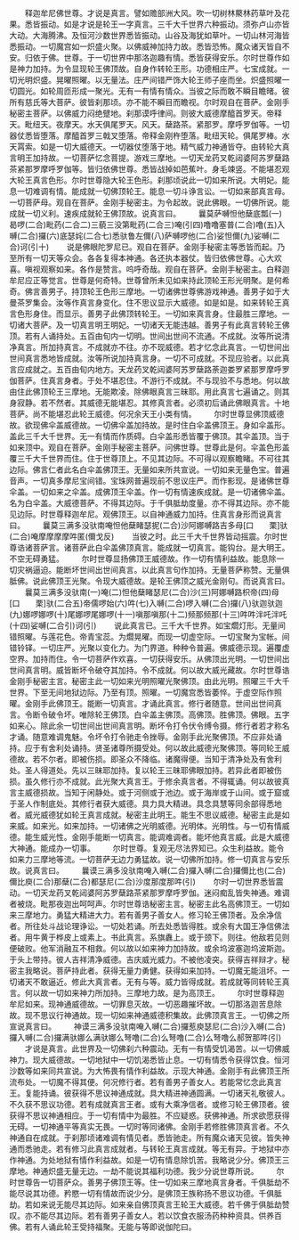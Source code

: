<!-- { "loadSidebar": true } -->
　　释迦牟尼佛世尊。才说是真言。譬如赡部洲大风。吹一切树林藂林药草叶及花果。悉皆振动。如是才说是轮王一字真言。三千大千世界六种振动。须弥卢山亦皆大动。大海腾沸。及恒河沙数世界悉皆振动。山谷及海犹如草叶。一切山林河海皆悉振动。一切魔宫如一炽盛火聚。以佛威神加持力故。悉皆恐怖。魔众诸天皆自不安。归依于佛。世尊。于一切世界中那洛迦趣有情。悉皆获得安乐。尔时世尊作如是神力加持。为令显现轮王佛顶故。自身作转轮王形。功德相庄严。七宝成就。一切光明炽盛。晃曜照曜。以无量法。庄严间错严饰大轮王师子座而坐。炽盛照曜一切圆光。如轮周匝形成一聚光。无有一有情有情众。当彼之际而敢不瞬目瞻暏。彼所有慈氏等大菩萨。彼皆刹那顷。亦不能不瞬目而瞻视。尔时观自在菩萨。金刚手秘密主菩萨。以佛威力闷绝躄地。刹那谟呼律间。则彼大威德摩醯首罗天。帝释天。毗纽天。夜摩天。水天俱尾罗天。风天。蘖路茶。紧那罗。摩呼罗伽等。一切器仗悉皆堕落。摩醯首罗三戟叉堕落。帝释金刚杵堕落。毗纽天轮。俱尾罗棒。水天罥索。如是一切大威德天。一切器仗堕落于地。精气威力神通皆夺。由转轮大真言明王加持故。一切菩萨忆念菩提。游戏三摩地。一切天龙药叉乾闼婆阿苏罗蘖路茶紧那罗摩呼罗伽等。皆归依佛世尊。悉皆战掉如芭蕉叶。身毛竦竖。不能堪忍观大轮王真言色形。尔时世尊隐大轮王色形。刹那顷说此一切如来所说。大明妃。能息一切难调有情。能成就一切佛顶轮王。能息一切斗诤言讼。一切如来部真言母。一切菩萨母。观自在菩萨。金刚手秘密主。为令起故。说此佛眼。一切佛所说。能成就一切义利。速疾成就轮王佛顶故。说真言曰。
　　曩莫萨嚩怛他蘖底瓢(一)曷啰(二合)毗药(二合二)三藐三没第毗药(二合三)唵(引四)噜噜塞普(二合)噜(五)入嚩(二合)攞(六)底瑟姹(二合七)悉驮鲁左儞(八)萨嚩啰他(二合)娑怛儞(九)娑嚩(二合)诃(引十)
　　说是佛眼陀罗尼已。观自在菩萨。金刚手秘密主等悉皆而起。乃至所有一切天等众会。各各复得本神通。各还执本器仗。皆归依佛世尊。心大欢喜。嗔视观察如来。各作是赞言。呜呼奇哉。观自在菩萨。金刚手秘密主。白释迦牟尼应正等觉言。世尊是何奇特。世尊曾所未见如来持此顶轮王形光明聚。是何希奇。佛言善男子。持顶轮王色形三摩地。一切诸佛世尊佛游戏神通。善男子如于大曼茶罗集会。汝等作真言身变化。住不思议显示大威德。如是如是。如来转轮王真言色形身住。而显示。善男子此佛顶转轮王。一切如来真言身。住最胜三摩地。一切诸大菩萨。及一切真言明王明妃。一切诸天无能违越。善男子有此真言转轮王佛顶。若有人诵持处。五百由旬内一切明。世间出世间不流通。不成就。汝等所说清净真言。所加持真言。不成就亦不往。亦不现威德。若才忆念此真言。一切世间出世间真言悉地皆成就。汝等所说加持真言身。一切不可成就。不现应验者。以此真言应成就之。五百由旬内地方。天龙药叉乾闼婆阿苏罗蘖路荼迦娄罗紧那罗摩呼罗伽菩萨。住真言身者。于处不堪忍住。不游行不成就。不与现验不与悉地。何以故由住此佛顶轮王三摩地。无能欺凌。除佛眼真言三昧耶。用此真言七遍诵之。则其身寂静。若不然者。其威德无能堪忍。其修真言者。必须初后诵此佛眼真言。十地菩萨。尚不能堪忍此轮王威德。何况余天王小类有情。
　　尔时世尊显佛顶威德故。欲现佛伞盖威德故。一切佛伞盖加持故。是时住白伞盖佛顶王。身如伞盖形。盖此三千大千世界。无一有情而作质碍。白伞盖形悉皆覆于佛顶。其伞盖顶。当于如来顶中。观自在菩萨。金刚手秘密主菩萨。问佛世尊。世尊此是何。伞盖色形盖覆三千大千世界而住。住于世尊顶上。不见其边际。不可得以观察瞻睹。不可往其边际。佛言仁者此名白伞盖佛顶王。无量如来所共宣说。一切如来无量色宝。普遍音声。一切真多摩尼宝间错。宝珠网普遍现前不思议庄严。而作影现。是诸佛世尊伞盖。一切如来之伞盖。成佛顶王伞盖。作一切有情速疾成就。是一切诸佛伞盖。名为白伞盖。大威德菩萨。不得其边际。于千俱胝劫度量。亦不得其边际。亦不能见边际。时世尊释迦牟尼。观佛顶王。以自神通威力加持。住真言身形而说真言曰。
　　曩莫三满多没驮南唵怛他蘖睹瑟抳(二合)沙阿娜嚩路吉多母[口　　栗]驮(二合)唵摩摩摩摩吽匿(儞戈反)
　　当彼之时。此三千大千世界皆动摇震。尔时世尊诰诸菩萨言。诸菩萨此白伞盖佛顶真言。能成就一切真言。能钩台。是大明王。不空无碍勇猛。
　　尔时世尊显扬佛顶王威德故。作一切有情利益故。能息除一切灾祸逼迫。能断坏世间出世间真言。以此真言句作加持。无量菩萨称赞。无量俱胝佛。说此佛顶王光聚。令现大威德故。是轮王佛顶之威光金刚句。而说真言曰。
　　曩莫三满多没驮南(一)唵(二)怛他蘖睹瑟尼(二合)沙(三)阿娜嚩路枳帝(四)母[口　　栗]驮(二合五)帝儒啰始(六)吽(七)入嚩(二合)啰入嚩(二合)攞(八)驮迦驮迦(九)娜啰娜啰(十)尾娜啰尾娜啰(十一)嗔那嗔那(十二)频那频那(十三)吽吽泮吒泮吒(十四)娑嚩(二合引)诃(引)
　　说此真言已。三千大千世界。如宝爓灯形。无量间错照曜。与莲花色。帝青宝蕊。为爓晃曜。而现一切虚空际。一切宝聚为宝帐。间错铃铎。一切庄严。光聚以变化力。为门界道。种种令普遍。佛威德示现。遍覆虚空界。加持而住。令一切菩萨作欢喜。一切获得安乐。从佛顶出光明。一切世间出世间真言明。威皆断坏令破夺其加持。令不成就。何以故大威光藏故。尔时世尊诰金刚手秘密主言。秘密主此一切如来光明照曜光聚佛顶。由此光明。照曜三千大千世界。下至无间地狱边际。乃至有顶。照曜。一切魔宫悉皆萎悴。于虚空际作照曜。金刚手此佛顶王。能断一切真言。才诵此真言。修行者随意。世间出世间真言。令断令破令坏。唯除轮王佛顶。白伞盖主佛顶。高佛顶。胜佛顶。佛眼。五字如来心。除此余一切世间出世间真言明。断坏令打令伏令缚令摄。修行者若才称名才诵。随意难调鬼魅。令坏令打令驰走令挫辱。金刚手此光聚佛顶。不应非处诵持。应于有舍利处诵持。贤圣诸尊所摄受处。何以故此威德光聚佛顶。等同轮王威德故。若不尔者。即被伤损。即圣众不降临。诸魔得便。当知于清净处及有舍利处。圣人得道处。先以三昧耶加持。复以轮王三昧耶佛眼加持。若异此者即被伤损。虽久修行亦不成就。此光聚大真言王。于修余真言者。不得辄诵。何以故彼真言主威德损故。当知于闲静处。或于河侧或于池边。或于海岸或于山间。或于窟或于圣人作制底处。其修行者获大威德。具力具大精进。具念具慧等同余部得悉地者。威光威德犹如轮王真言成就。秘密主此明王。能生不思议威德。秘密主此是如来威。如来光。如来加持。一切诸佛之光明威德。光明体。光明性。与一切有情威德。能生威光性。金刚手能断一切真言。能调难调者。能坏他真言威。此是大威德大神通。能成办一切事。
　　尔时世尊。复观无尽法界知已。众生利益故。能令如来力三摩地等流。一切菩萨无边力勇猛故。说一切佛所加持。修一切真言与安乐故。说真言曰。
　　曩谟三满多没驮南唵入嚩(二合)攞入嚩(二合)攞儞比也(二合)儞比庾(二合)那蘖(二合)都瑟尼(二合)沙度那度那吽(引)
　　尔时一切世界悉皆震动。一切天龙药叉乾闼婆阿苏罗蘖路茶紧那罗摩呼罗伽。迷闷痴乱皆失神通。难调者被烧。毗那夜迦出呵呵声。尔时世尊诰秘密主言。秘密主此名高佛顶王。一切如来三摩地力。勇猛大精进大力。若有善男子善女人。修习轮王佛顶者。及余净信者。所往处斗战论理诤讼。一切处若诵。所去处悉皆得胜。或余有大国王净信佛法者。用牛黄于桦皮上或素上。书此真言。系旗纛上。或于颈下。则往。他敌若见则便破败。他军消融互不相救。何以故以如来神力加持故。或余坞波塞迦坞波斯迦。于头上带持。彼人吉祥清净威德。吉庆威光威力。不被他凌突。获得吉祥辩才。秘密主我略说。菩萨持此者。获得无量力勇健。获得如来加持。一切魔无能沮坏。一切诸天不敢逼近。修此大真言者。无有与等。威力皆得成就。若成就等同转轮王真言。何以故一切如来神力所加持。三摩地力故。是为高顶王。
　　尔时世尊释迦牟尼如来。现神通威德故。一切罪息灭故。一切恶趣摧坏故。一切那洛迦苦息除故。现不思议行神通故。现一切如来神通威德积集故。此佛顶真言王。一切佛之所宣说真言曰。
　　神谟三满多没驮南唵入嚩(二合)攞惹庾瑟尼(二合)沙入嚩(二合)攞入嚩(二合)攞满驮娜么满驮娜么弩噜(二合)么弩噜(二合)么弩噜么郝贺那吽(引)
　　才说是真言。此世界及一切佛刹六种震动。无有一有情受饥渴苦。以一切佛威神力。现大威德故。一切地狱中一切饥渴悉皆止息。一切有情悉令获得饮食。恒河沙数等如来同共宣说。为大怖畏有情作利益故。示现大神通。金刚手有此佛顶王所流布处。一切魔不得其便。何况修行者。若有善男子善女人。若能常忆念此真言王。复能持诵。彼获得不思议神通成就。具大精进神通圆满。一切诸天礼敬彼人。不久获不思议功德。若有成就真言王者。或有大乘净信者。或修习轮王佛顶者。彼获得不思议神通相应。于一切有情中为最胜。不应疑惑。获佛神通。所求欲愿获得无碍。一切神通平等真实无畏。一切时等同诸佛。金刚手若修胜佛顶真言者。不久神通自在成就。于刹那顷诸难调有情见者。悉皆驰走。所有魔众诸天见彼。皆失神通而悉驰走。若有修习此真言成就者。与转轮王真言成就。等无有异。于地狱中亦作神通。为处地狱有情作利益故。如是一切有情息除饥苦。我略说少分。佛顶王三摩地。神通炽盛无量无边。一劫不能说其福利功德。我少分说世尊所说。
　　尔时世尊告一切菩萨众。善男子佛顶王等。住一切如来三摩地真言身者。千俱胝劫不能尽说其功德。矜愍一切有情故而说少分。是佛顶王族称扬不思议功德。千俱胝劫。若如来说无能尽其边际。如来亲自佛顶真言王轮王大威德。若千佛于俱胝劫赞叹。亦不能尽其边际。若有善男子善女人。若以饮食衣服汤药种种资具。供养百佛。若有人诵此轮王受持福聚。无能与等即说伽陀曰。
